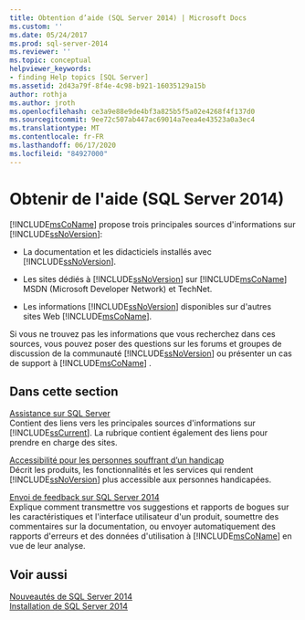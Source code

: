 ```yaml
---
title: Obtention d’aide (SQL Server 2014) | Microsoft Docs
ms.custom: ''
ms.date: 05/24/2017
ms.prod: sql-server-2014
ms.reviewer: ''
ms.topic: conceptual
helpviewer_keywords:
- finding Help topics [SQL Server]
ms.assetid: 2d43a79f-8f4e-4c98-b921-16035129a15b
author: rothja
ms.author: jroth
ms.openlocfilehash: ce3a9e88e9de4bf3a825b5f5a02e4268f4f137d0
ms.sourcegitcommit: 9ee72c507ab447ac69014a7eea4e43523a0a3ec4
ms.translationtype: MT
ms.contentlocale: fr-FR
ms.lasthandoff: 06/17/2020
ms.locfileid: "84927000"
---
```

# <a name="getting-assistance-sql-server-2014"></a>Obtenir de l'aide (SQL Server 2014)
  [!INCLUDE[msCoName](../includes/msconame-md.md)] propose trois principales sources d'informations sur [!INCLUDE[ssNoVersion](../includes/ssnoversion-md.md)]:  
  
-   La documentation et les didacticiels installés avec [!INCLUDE[ssNoVersion](../includes/ssnoversion-md.md)].  
  
-   Les sites dédiés à [!INCLUDE[ssNoVersion](../includes/ssnoversion-md.md)] sur [!INCLUDE[msCoName](../includes/msconame-md.md)] MSDN (Microsoft Developer Network) et TechNet.  
  
-   Les informations [!INCLUDE[ssNoVersion](../includes/ssnoversion-md.md)] disponibles sur d'autres sites Web [!INCLUDE[msCoName](../includes/msconame-md.md)].  
  
 Si vous ne trouvez pas les informations que vous recherchez dans ces sources, vous pouvez poser des questions sur les forums et groupes de discussion de la communauté [!INCLUDE[ssNoVersion](../includes/ssnoversion-md.md)] ou présenter un cas de support à [!INCLUDE[msCoName](../includes/msconame-md.md)] .  
  
## <a name="in-this-section"></a>Dans cette section  
 [Assistance sur SQL Server](../../2014/getting-started/getting-sql-server-assistance.md)  
 Contient des liens vers les principales sources d'informations sur [!INCLUDE[ssCurrent](../includes/sscurrent-md.md)]. La rubrique contient également des liens pour prendre en charge des sites.  
  
 [Accessibilité pour les personnes souffrant d’un handicap](../../2014/getting-started/accessibility-for-people-with-disabilities.md)  
 Décrit les produits, les fonctionnalités et les services qui rendent [!INCLUDE[ssNoVersion](../includes/ssnoversion-md.md)] plus accessible aux personnes handicapées.  
  
 [Envoi de feedback sur SQL Server 2014](../../2014/getting-started/providing-feedback-for-sql-server-2014.md)  
 Explique comment transmettre vos suggestions et rapports de bogues sur les caractéristiques et l'interface utilisateur d'un produit, soumettre des commentaires sur la documentation, ou envoyer automatiquement des rapports d'erreurs et des données d'utilisation à [!INCLUDE[msCoName](../includes/msconame-md.md)] en vue de leur analyse.  
  
## <a name="see-also"></a>Voir aussi  
 [Nouveautés de SQL Server 2014](../sql-server/what-s-new-in-sql-server-2016.md)   
 [Installation de SQL Server 2014](../database-engine/install-windows/installation-for-sql-server.md)  
  
  
